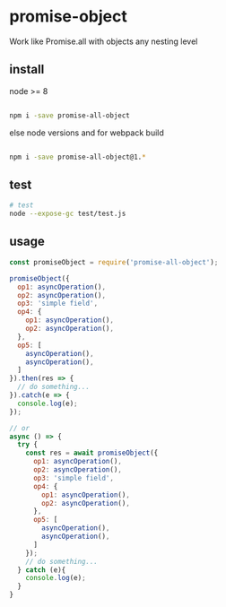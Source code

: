 # promise-object

Work like Promise.all with objects any nesting level
## install

node >= 8

```bash

npm i -save promise-all-object

```

else node versions and for webpack build

```bash

npm i -save promise-all-object@1.*

```

## test

```bash
# test
node --expose-gc test/test.js

```
## usage

```javascript
const promiseObject = require('promise-all-object');

promiseObject({
  op1: asyncOperation(),
  op2: asyncOperation(),
  op3: 'simple field',
  op4: {
    op1: asyncOperation(),
    op2: asyncOperation(),
  },
  op5: [
    asyncOperation(),
    asyncOperation(),
  ]
}).then(res => {
  // do something...
}).catch(e => {
  console.log(e);
});

// or
async () => {
  try {
    const res = await promiseObject({
      op1: asyncOperation(),
      op2: asyncOperation(),
      op3: 'simple field',
      op4: {
        op1: asyncOperation(),
        op2: asyncOperation(),
      },
      op5: [
        asyncOperation(),
        asyncOperation(),
      ]
    });
    // do something...
  } catch (e){
    console.log(e);
  }
}

```